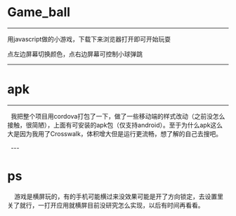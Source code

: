 # Game_ball
---
  用javascript做的小游戏，下载下来浏览器打开即可开始玩耍
  
  点左边屏幕切换颜色，点右边屏幕可控制小球弹跳
  
 ---
 
 # apk
 ---
   我把整个项目用cordova打包了一下，做了一些移动端的样式改动（之前没怎么接触，很简陋），上面有可安装的apk包（仅支持android）。至于为什么apk这么大是因为我用了Crosswalk，体积增大但是运行更流畅，想了解的自己去搜吧。
   
   ---
# ps
     游戏是横屏玩的，有的手机可能横过来没效果可能是开了方向锁定，去设置里关了就行，一打开应用就横屏目前没研究怎么实现，以后有时间再看看。


